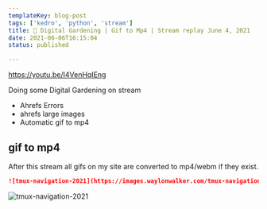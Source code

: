 ```yaml
---
templateKey: blog-post
tags: ['kedro', 'python', 'stream']
title: 🌱 Digital Gardening | Gif to Mp4 | Stream replay June 4, 2021
date: 2021-06-06T16:15:04
status: published

---
```


https://youtu.be/I4VenHqIEng

Doing some Digital Gardening on stream

* Ahrefs Errors
* ahrefs large images
* Automatic gif to mp4

## gif to mp4

After this stream all gifs on my site are converted to mp4/webm if they exist.

``` markdown
![tmux-navigation-2021](https://images.waylonwalker.com/tmux-navigation-2021.gif)
```

![tmux-navigation-2021](https://images.waylonwalker.com/tmux-navigation-2021.gif)



